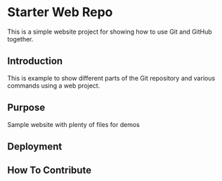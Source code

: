 # Starter Web Repo

This is a simple website project for 
showing how to use Git and GitHub together.

## Introduction

This is example to show different parts
of the Git repository and various commands
using a web project.

## Purpose

Sample website with plenty of files for demos

## Deployment

## How To Contribute
